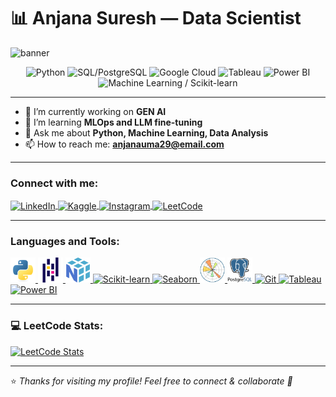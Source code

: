 # 📊 Anjana Suresh — Data Scientist

![banner](https://editor.analyticsvidhya.com/uploads/78723aiml.jpeg)  

<p align="center">
  <img src="https://cdn.jsdelivr.net/gh/devicons/devicon/icons/python/python-original.svg" alt="Python" width="50" />
  <img src="https://cdn.jsdelivr.net/gh/devicons/devicon/icons/postgresql/postgresql-original.svg" alt="SQL/PostgreSQL" width="50" />
  <img src="https://cdn.jsdelivr.net/gh/devicons/devicon/icons/googlecloud/googlecloud-original.svg" alt="Google Cloud" width="50" />
  <img src="https://upload.wikimedia.org/wikipedia/commons/5/5b/Tableau_Logo.png" alt="Tableau" width="50" />
  <img src="https://upload.wikimedia.org/wikipedia/commons/c/cf/Microsoft_Power_BI_Logo.svg" alt="Power BI" width="50" />
  <img src="https://cdn.jsdelivr.net/gh/devicons/devicon/icons/scikit-learn/scikit-learn-original.svg" alt="Machine Learning / Scikit-learn" width="50" />
</p>



---


- 🔭 I’m currently working on **GEN AI**
- 🌱 I’m learning **MLOps and LLM fine-tuning**
- 💬 Ask me about **Python, Machine Learning, Data Analysis**
- 📫 How to reach me: **anjanauma29@email.com**

---

<h3 align="left">Connect with me:</h3>
<p align="left">
<a href="https://linkedin.com/in/your-linkedin" target="blank">
  <img align="center" src="https://raw.githubusercontent.com/rahuldkjain/github-profile-readme-generator/master/src/images/icons/Social/linked-in-alt.svg" alt="LinkedIn" height="30" width="40" />
</a>
<a href="https://kaggle.com/your-kaggle" target="blank">
  <img align="center" src="https://raw.githubusercontent.com/rahuldkjain/github-profile-readme-generator/master/src/images/icons/Social/kaggle.svg" alt="Kaggle" height="30" width="40" />
</a>
<a href="https://instagram.com/your-instagram" target="blank">
  <img align="center" src="https://raw.githubusercontent.com/rahuldkjain/github-profile-readme-generator/master/src/images/icons/Social/instagram.svg" alt="Instagram" height="30" width="40" />
</a>
<a href="https://leetcode.com/your-leetcode" target="blank">
  <img align="center" src="https://raw.githubusercontent.com/rahuldkjain/github-profile-readme-generator/master/src/images/icons/Social/leet-code.svg" alt="LeetCode" height="30" width="40" />
</a>
</p>

---

<h3 align="left">Languages and Tools:</h3>
<p align="left">
  <a href="https://www.python.org" target="_blank" rel="noreferrer">
    <img src="https://raw.githubusercontent.com/devicons/devicon/master/icons/python/python-original.svg" alt="Python" width="40" height="40"/>
  </a>
  <a href="https://pandas.pydata.org/" target="_blank" rel="noreferrer">
    <img src="https://raw.githubusercontent.com/devicons/devicon/2ae2a900d2f041da66e950e4d48052658d850630/icons/pandas/pandas-original.svg" alt="Pandas" width="40" height="40"/>
  </a>
  <a href="https://numpy.org/" target="_blank" rel="noreferrer">
    <img src="https://raw.githubusercontent.com/devicons/devicon/master/icons/numpy/numpy-original.svg" alt="NumPy" width="40" height="40"/>
  </a>
  <a href="https://scikit-learn.org/" target="_blank" rel="noreferrer">
    <img src="https://upload.wikimedia.org/wikipedia/commons/0/05/Scikit_learn_logo_small.svg" alt="Scikit-learn" width="40" height="40"/>
  </a>
  <a href="https://seaborn.pydata.org/" target="_blank" rel="noreferrer">
    <img src="https://seaborn.pydata.org/_images/logo-mark-lightbg.svg" alt="Seaborn" width="40" height="40"/>
  </a>
  <a href="https://matplotlib.org/" target="_blank" rel="noreferrer">
    <img src="https://raw.githubusercontent.com/devicons/devicon/master/icons/matplotlib/matplotlib-original.svg" alt="Matplotlib" width="40" height="40"/>
  </a>
  <a href="https://www.postgresql.org" target="_blank" rel="noreferrer">
    <img src="https://raw.githubusercontent.com/devicons/devicon/master/icons/postgresql/postgresql-original-wordmark.svg" alt="PostgreSQL" width="40" height="40"/>
  </a>
  <a href="https://git-scm.com/" target="_blank" rel="noreferrer">
    <img src="https://www.vectorlogo.zone/logos/git-scm/git-scm-icon.svg" alt="Git" width="40" height="40"/>
  </a>
  <a href="https://tableau.com/" target="_blank" rel="noreferrer">
    <img src="https://upload.wikimedia.org/wikipedia/commons/5/5b/Tableau_Logo.png" alt="Tableau" width="40" height="40"/>
  </a>
  <a href="https://powerbi.microsoft.com/" target="_blank" rel="noreferrer">
    <img src="https://upload.wikimedia.org/wikipedia/commons/c/cf/Microsoft_Power_BI_Logo.svg" alt="Power BI" width="40" height="40"/>
  </a>
</p>

---

<h3 align="left">💻 LeetCode Stats:</h3>

<p align="left">
  <a href="https://leetcode.com/anjana000/" target="_blank">
    <img src="https://cp-logo.vercel.app/leetcode/anjana000" alt="LeetCode Stats" />
  </a>
</p>




---

⭐️ *Thanks for visiting my profile! Feel free to connect & collaborate 🤝*
